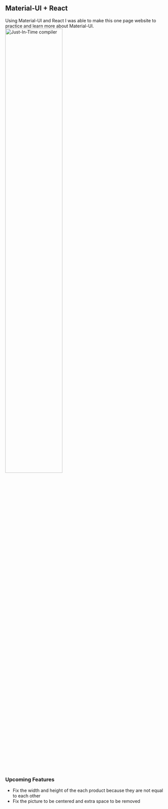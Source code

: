 
## Material-UI + React
Using Material-UI and React I was able to make this one page website to practice and learn more about Material-UI. 
<img src="https://linkpicture.com/q/Capture_41.png" alt="Just-In-Time compiler" width="60%">
<br />

### Upcoming Features
* Fix the width and height of the each product because they are not equal to each other
* Fix the picture to be centered and extra space to be removed

